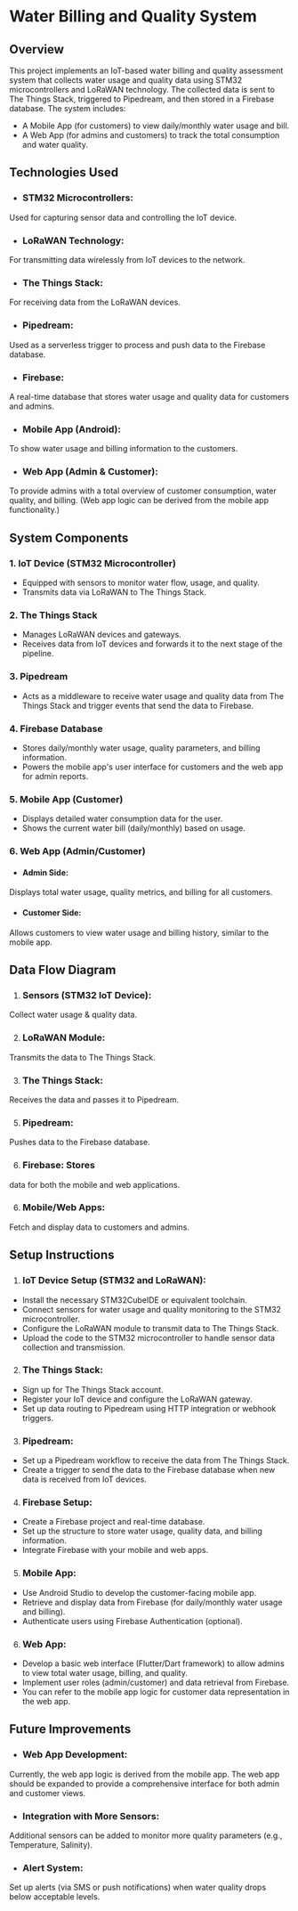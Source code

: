 # Water Billing and Quality System
## Overview
This project implements an IoT-based water billing and quality assessment system that collects water usage and quality data using STM32 microcontrollers and LoRaWAN technology. The collected data is sent to The Things Stack, triggered to Pipedream, and then stored in a Firebase database. The system includes:

- A Mobile App (for customers) to view daily/monthly water usage and bill.
- A Web App (for admins and customers) to track the total consumption and water quality.
## Technologies Used
- ### STM32 Microcontrollers:
Used for capturing sensor data and controlling the IoT device.
- ### LoRaWAN Technology:
For transmitting data wirelessly from IoT devices to the network.
- ### The Things Stack:
For receiving data from the LoRaWAN devices.
- ### Pipedream:
 Used as a serverless trigger to process and push data to the Firebase database.
- ### Firebase:
A real-time database that stores water usage and quality data for customers and admins.
- ### Mobile App (Android):
To show water usage and billing information to the customers.
- ### Web App (Admin & Customer):
To provide admins with a total overview of customer consumption, water quality, and billing. (Web app logic can be derived from the mobile app functionality.)

## System Components
### 1. IoT Device (STM32 Microcontroller)

- Equipped with sensors to monitor water flow, usage, and quality.
- Transmits data via LoRaWAN to The Things Stack.
### 2. The Things Stack

- Manages LoRaWAN devices and gateways.
- Receives data from IoT devices and forwards it to the next stage of the pipeline.
### 3. Pipedream

- Acts as a middleware to receive water usage and quality data from The Things Stack and trigger events that send the data to Firebase.

### 4. Firebase Database

- Stores daily/monthly water usage, quality parameters, and billing information.
- Powers the mobile app's user interface for customers and the web app for admin reports.
### 5. Mobile App (Customer)

- Displays detailed water consumption data for the user.
- Shows the current water bill (daily/monthly) based on usage.
### 6. Web App (Admin/Customer)

- #### Admin Side:
Displays total water usage, quality metrics, and billing for all customers.
- #### Customer Side:
Allows customers to view water usage and billing history, similar to the mobile app.
## Data Flow Diagram

 1. ### Sensors (STM32 IoT Device):
Collect water usage & quality data.

 2. ### LoRaWAN Module:
Transmits the data to The Things Stack.

 3. ### The Things Stack:
Receives the data and passes it to Pipedream.

 5. ### Pipedream:
Pushes data to the Firebase database.

 6. ### Firebase: Stores
data for both the mobile and web applications.

  6. ### Mobile/Web Apps:
Fetch and display data to customers and admins.
## Setup Instructions
1. ### IoT Device Setup (STM32 and LoRaWAN):

- Install the necessary STM32CubeIDE or equivalent toolchain.
- Connect sensors for water usage and quality monitoring to the STM32 microcontroller.
- Configure the LoRaWAN module to transmit data to The Things Stack.
- Upload the code to the STM32 microcontroller to handle sensor data collection and transmission.

2. ### The Things Stack:

- Sign up for The Things Stack account.
- Register your IoT device and configure the LoRaWAN gateway.
- Set up data routing to Pipedream using HTTP integration or webhook triggers.

3. ### Pipedream:

- Set up a Pipedream workflow to receive the data from The Things Stack.
- Create a trigger to send the data to the Firebase database when new data is received from IoT devices.

4. ### Firebase Setup:

- Create a Firebase project and real-time database.
- Set up the structure to store water usage, quality data, and billing information.
- Integrate Firebase with your mobile and web apps.

5. ### Mobile App:

- Use Android Studio to develop the customer-facing mobile app.
- Retrieve and display data from Firebase (for daily/monthly water usage and billing).
- Authenticate users using Firebase Authentication (optional).

6. ### Web App:

- Develop a basic web interface (Flutter/Dart framework) to allow admins to view total water usage, billing, and quality.
- Implement user roles (admin/customer) and data retrieval from Firebase.
- You can refer to the mobile app logic for customer data representation in the web app.
## Future Improvements
- ### Web App Development:
Currently, the web app logic is derived from the mobile app. The web app should be expanded to provide a comprehensive interface for both admin and customer views.

- ### Integration with More Sensors:
Additional sensors can be added to monitor more quality parameters (e.g., Temperature, Salinity).

- ### Alert System:
Set up alerts (via SMS or push notifications) when water quality drops below acceptable levels.
